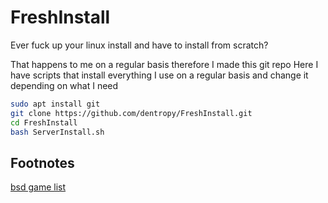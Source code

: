 # FreshInstall

Ever fuck up your linux install and have to install from scratch?

That happens to me on a regular basis therefore I made this git repo Here I have
scripts that install everything I use on a regular basis and change it depending
on what I need

``` bash
sudo apt install git
git clone https://github.com/dentropy/FreshInstall.git
cd FreshInstall
bash ServerInstall.sh
```

## Footnotes

<a href ="http://packages.ubuntu.com/trusty/amd64/bsdgames/filelist">bsd game list</a>
